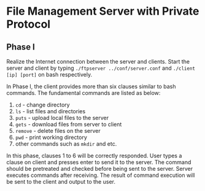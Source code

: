 # File Management Server with Private Protocol

## Phase I

Realize the Internet connection between the server and clients. Start the server and client by typing `./ftpserver ../conf/server.conf` and `./client [ip] [port]` on bash respectively.

In Phase I, the client provides more than six clauses similar to bash commands. The fundamental commands are listed as below:

1. `cd` - change directory
2. `ls` - list files and directories
3. `puts` - upload local files to the server
4. `gets` - download files from server to client
5. `remove` - delete files on the server
6. `pwd` - print working directory
7. other commands such as `mkdir` and etc.

In this phase, clauses 1 to 6 will be correctly responded. User types a clause on client and presses enter to send it to the server. The command should be pretreated and checked before being sent to the server. Server executes commands after receiving. The result of command execution will be sent to the client and output to the user.
